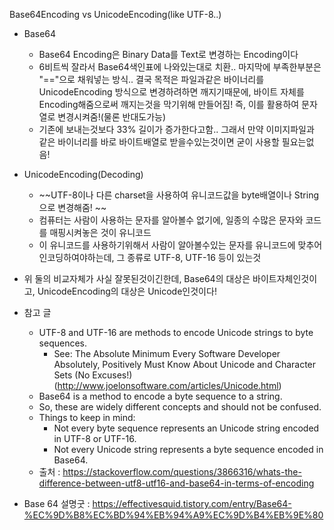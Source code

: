 Base64Encoding vs UnicodeEncoding(like UTF-8..)

- Base64 
	- Base64 Encoding은 Binary Data를 Text로 변경하는 Encoding이다
	- 6비트씩 잘라서 Base64색인표에 나와있는대로 치환.. 마지막에 부족한부분은 "=="으로 채워넣는 방식.. 결국 목적은 파일과같은 바이너리를 UnicodeEncoding 방식으로 변경하려하면 깨지기때문에, 바이트 자체를 Encoding해줌으로써 깨지는것을 막기위해 만들어짐! 즉, 이를 활용하여 문자열로 변경시켜줌!(물론 반대도가능)
	- 기존에 보내는것보다 33% 길이가 증가한다고함.. 그래서 만약 이미지파일과 같은 바이너리를 바로 바이트배열로 받을수있는것이면 굳이 사용할 필요는없음!

- UnicodeEncoding(Decoding)
	- ~~UTF-8이나 다른 charset을 사용하여 유니코드값을 byte배열이나 String으로 변경해줌! ~~
	- 컴퓨터는 사람이 사용하는 문자를 알아볼수 없기에, 일종의 수많은 문자와 코드를 매핑시켜놓은 것이 유니코드
	- 이 유니코드를 사용하기위해서 사람이 알아볼수있는 문자를 유니코드에 맞추어 인코딩하여야하는데, 그 종류로 UTF-8, UTF-16 등이 있는것

- 위 둘의 비교자체가 사실 잘못된것이긴한데, Base64의 대상은 바이트자체인것이고, UnicodeEncoding의 대상은 Unicode인것이다!

- 참고 글
	- UTF-8 and UTF-16 are methods to encode Unicode strings to byte sequences.
		- See: The Absolute Minimum Every Software Developer Absolutely, Positively Must Know About Unicode and Character Sets (No Excuses!) (http://www.joelonsoftware.com/articles/Unicode.html)
	- Base64 is a method to encode a byte sequence to a string.
	- So, these are widely different concepts and should not be confused.
	- Things to keep in mind:
		- Not every byte sequence represents an Unicode string encoded in UTF-8 or UTF-16.
		- Not every Unicode string represents a byte sequence encoded in Base64.
	- 출처 : https://stackoverflow.com/questions/3866316/whats-the-difference-between-utf8-utf16-and-base64-in-terms-of-encoding
	
- Base 64 설명굿 : https://effectivesquid.tistory.com/entry/Base64-%EC%9D%B8%EC%BD%94%EB%94%A9%EC%9D%B4%EB%9E%80